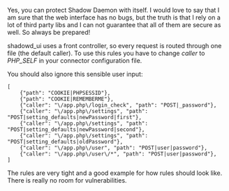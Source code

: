 Yes, you can protect Shadow Daemon with itself. I would love to say that I am sure that the web interface has no bugs, but the truth is that I rely on a lot of third party libs and I can not guarantee that all of them are secure as well. So always be prepared!

shadowd_ui uses a front controller, so every request is routed through one file (the default caller). To use this rules you have to change *caller* to *PHP_SELF* in your connector configuration file.

You should also ignore this sensible user input:

    [
        {"path": "COOKIE|PHPSESSID"},
        {"path": "COOKIE|REMEMBERME"},
        {"caller": "\/app.php\/login_check", "path": "POST|_password"},
        {"caller": "\/app.php\/settings", "path": "POST|setting_defaults|newPassword|first"},
        {"caller": "\/app.php\/settings", "path": "POST|setting_defaults|newPassword|second"},
        {"caller": "\/app.php\/settings", "path": "POST|setting_defaults|oldPassword"},
        {"caller": "\/app.php\/user", "path": "POST|user|password"},
        {"caller": "\/app.php\/user\/*", "path": "POST|user|password"},
    ]

The rules are very tight and a good example for how rules should look like. There is really no room for vulnerabilities.
